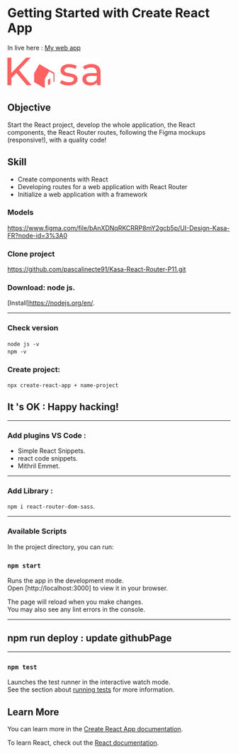 # Getting Started with Create React App

In live  here : [My web app](https://pascalinecte91.github.io/Kasa-React-Router-P11/)

![logo](public/logo_kasa.png)

## Objective

Start the React project,
develop the whole application, the React components, the React Router routes, following the Figma mockups (responsive!), with a quality code!

## Skill
 - Create components with React
 - Developing routes for a web application with React Router
 - Initialize a web application with a framework



### Models
https://www.figma.com/file/bAnXDNqRKCRRP8mY2gcb5p/UI-Design-Kasa-FR?node-id=3%3A0

### Clone project
https://github.com/pascalinecte91/Kasa-React-Router-P11.git



### Download: node js.

[Install]https://nodejs.org/en/.

**********************************

### Check version
`node js -v`  
`npm -v` 

### Create project: 
`npx create-react-app + name-project`

## It 's OK : Happy hacking! 

*******************************************************

### Add plugins VS Code : 
- Simple React Snippets.
- react code snippets.
- Mithril Emmet.

******************************************************
### Add Library :

`npm i react-router-dom-sass`.

******************************************************
### Available Scripts

In the project directory, you can run:

### `npm start`

Runs the app in the development mode.\
Open [http://localhost:3000] to view it in your browser.

The page will reload when you make changes.\
You may also see any lint errors in the console.

******************************************************
## npm run deploy :  update githubPage
******************************************************

### `npm test`

Launches the test runner in the interactive watch mode.\
See the section about [running tests](https://facebook.github.io/create-react-app/docs/running-tests) for more information.


## Learn More

You can learn more in the [Create React App documentation](https://facebook.github.io/create-react-app/docs/getting-started).

To learn React, check out the [React documentation](https://reactjs.org/).
